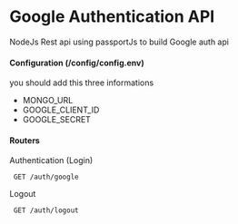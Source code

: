 # Google Authentication API

NodeJs Rest api using passportJs to build Google auth api

#### Configuration (/config/config.env)

you should add this three informations

- MONGO_URL
- GOOGLE_CLIENT_ID
- GOOGLE_SECRET

#### Routers

Authentication (Login)

     GET /auth/google

Logout

     GET /auth/logout
